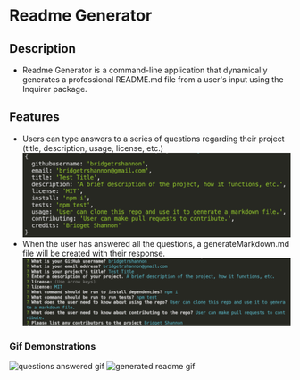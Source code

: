 
  # Readme Generator

  ## Description
  - Readme Generator is a command-line application that dynamically generates a professional README.md file from a user's input using the Inquirer package.

  ## Features
  - Users can type answers to a series of questions regarding their project (title, description, usage, license, etc.)
  ![terminal questions](./terminalquestions.png)
  - When the user has answered all the questions, a generateMarkdown.md file will be created with their response.
  ![questions answered](./questionsanswered.png)
### Gif Demonstrations
![questions answered gif](./commandline.gif) 
![generated readme gif](./readmegenerateddemo.gif) 